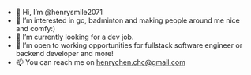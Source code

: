 - 👋 Hi, I’m @henrysmile2071
- 👀 I’m interested in go, badminton and making people around me nice and comfy:)
- 🌱 I’m currently looking for a dev job.
- 💞️ I’m open to working opportunities for fullstack software engineer or backend developer and more! 
- 📫 You can reach me on henrychen.chc@gmail.com

<!---
henrysmile2071/henrysmile2071 is a ✨ special ✨ repository because its `README.md` (this file) appears on your GitHub profile.
You can click the Preview link to take a look at your changes.
--->

